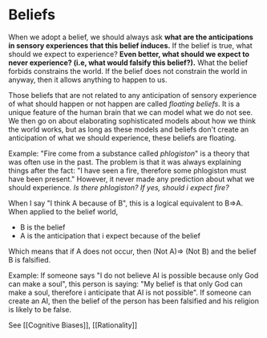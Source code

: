# Beliefs

When we adopt a belief, we should always ask **what are the anticipations in sensory experiences that this belief induces.** If the belief is true, what should we expect to experience? **Even better, what should we expect to never experience? (i.e, what would falsify this belief?).** What the belief forbids constrains the world. If the belief does not constrain the world in anyway, then it allows anything to happen to us. 

Those beliefs that are not related to any anticipation of sensory experience of what should happen or not happen are called *floating beliefs*. It is a unique feature of the human brain that we can model what we do not see. We then go on about elaborating sophisticated models about how we think the world works, but as long as these models and beliefs don't create an anticipation of what we should experience, these beliefs are floating. 

Example: "Fire come from a substance called *phlogiston*" is a theory that was often use in the past. The problem is that it was always explaining things after the fact: "I have seen a fire, therefore some phlogiston must have been present." However, it never made any prediction about what we should experience. *Is there phlogiston? If yes, should i expect fire?*



When I say "I think A because of B", this is a logical equivalent to B=>A. When applied to the belief world, 

- B is the belief
- A is the anticipation that i expect because of the belief

Which means that if A does not occur, then (Not A)=> (Not B) and the belief B is falsified.

Example: If someone says "I do not believe AI is possible because only God can make a soul", this person is saying: "My belief is that only God can make a soul, therefore i anticipate that AI is not possible". If someone can create an AI, then the belief of the person has been falsified and his religion is likely to be false.


See [[Cognitive Biases]], [[Rationality]]